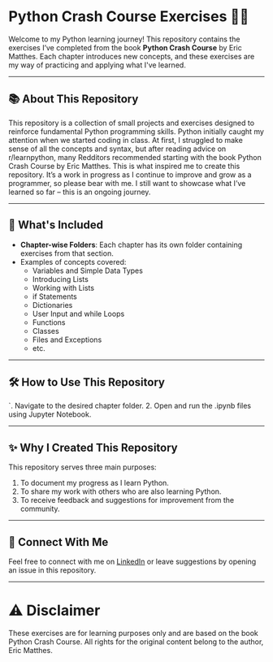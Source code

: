 # Python Crash Course Exercises 🐍🐍

Welcome to my Python learning journey! This repository contains the exercises I’ve completed from the book **Python Crash Course** by Eric Matthes. 
Each chapter introduces new concepts, and these exercises are my way of practicing and applying what I've learned.

---

## 📚 **About This Repository**
This repository is a collection of small projects and exercises designed to reinforce fundamental Python programming skills. Python initially caught my attention when we started coding in class. 
At first, I struggled to make sense of all the concepts and syntax, but after reading advice on r/learnpython, many Redditors recommended starting with the book Python Crash Course by Eric Matthes. 
This is what inspired me to create this repository. It’s a work in progress as I continue to improve and grow as a programmer, so please bear with me. 
I still want to showcase what I’ve learned so far – this is an ongoing journey.

---

## 🌟 **What's Included**
- **Chapter-wise Folders**: Each chapter has its own folder containing exercises from that section.
- Examples of concepts covered:
  - Variables and Simple Data Types
  - Introducing Lists
  - Working with Lists
  - if Statements
  - Dictionaries
  - User Input and while Loops
  - Functions
  - Classes
  - Files and Exceptions
  - etc.

---

## 🛠 **How to Use This Repository**
`. Navigate to the desired chapter folder.
2. Open and run the .ipynb files using Jupyter Notebook.

---

## ✨ **Why I Created This Repository**
This repository serves three main purposes:

1. To document my progress as I learn Python.
2. To share my work with others who are also learning Python.
3. To receive feedback and suggestions for improvement from the community.

---

## 🔗 **Connect With Me**
Feel free to connect with me on [LinkedIn](https://www.linkedin.com/in/angelicadorothytolome19/) or leave suggestions by opening an issue in this repository.

---

#  ⚠️ **Disclaimer**
These exercises are for learning purposes only and are based on the book Python Crash Course. All rights for the original content belong to the author, Eric Matthes.
